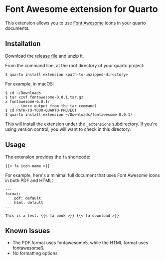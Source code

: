 # Font Awesome extension for Quarto

This extension allows you to use [Font Awesome](https://fontawesome.com/) icons in your quarto documents. 

## Installation

Download the [release file](https://github.com/quarto-ext/fontawesome/releases/tag/v0.0.1) and unzip it.

From the command line, at the root directory of your quarto project:

```
$ quarto install extension <path-to-unzipped-directory>
```

For example, in macOS:

```
$ cd ~/Downloads
$ tar xzvf fontawesome-0.0.1.tar.gz
x fontawesome-0.0.1/
   ... (more output from the tar command)
$ cd PATH-TO-YOUR-QUARTO-PROJECT
$ quarto install extension ~/Downloads/fontawesome-0.0.1/
```

This will install the extension under the `_extensions` subdirectory.
If you're using version control, you will want to check in this directory.

## Usage

The extension provides the `fa` shortcode:

```
{{< fa icon-name >}}
```

For example, here's a minimal full document that uses Font Awesome icons in both PDF and HTML:

    ---
    format:
        pdf: default
        html: default
    ---

    This is a test. {{< fa book >}} {{< fa download >}}

## Known Issues

* The PDF format uses fontawesome5, while the HTML format uses fontawesome6.
* No formatting options
